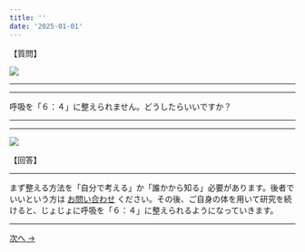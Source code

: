 ```yaml
---
title: ''
date: '2025-01-01'
---
```

【質問】

![](/images/03b.jpg)
***
***
呼吸を「６：４」に整えられません。どうしたらいいですか？
***
***
![](/images/03b_.jpg)

【回答】

***
まず整える方法を「自分で考える」か「誰かから知る」必要があります。後者でいいという方は [お問い合わせ](https://thebase.in/inquiry/01234567890) ください。その後、ご自身の体を用いて研究を続けると、じょじょに呼吸を「６：４」に整えられるようになっていきます。
***

[ 次へ → ](/posts/3-01-c1)
